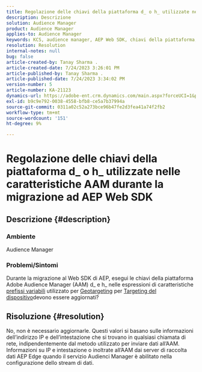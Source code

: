 ```yaml
---
title: Regolazione delle chiavi della piattaforma d_ o h_ utilizzate nelle caratteristiche AAM durante la migrazione ad AEP Web SDK
description: Descrizione
solution: Audience Manager
product: Audience Manager
applies-to: Audience Manager
keywords: KCS, audience manager, AEP Web SDK, chiavi della piattaforma, geotargeting, prefissi delle variabili, targeting dei dispositivi
resolution: Resolution
internal-notes: null
bug: false
article-created-by: Tanay Sharma .
article-created-date: 7/24/2023 3:26:01 PM
article-published-by: Tanay Sharma .
article-published-date: 7/24/2023 3:34:02 PM
version-number: 5
article-number: KA-21123
dynamics-url: https://adobe-ent.crm.dynamics.com/main.aspx?forceUCI=1&pagetype=entityrecord&etn=knowledgearticle&id=1cbd5461-362a-ee11-bdf4-6045bd006239
exl-id: b9c9e792-0038-4558-bfb8-ce5a7b37994a
source-git-commit: 0311a02c52a273bce96b47fe2d3fea41a74f2fb2
workflow-type: tm+mt
source-wordcount: '151'
ht-degree: 9%

---
```


# Regolazione delle chiavi della piattaforma d_ o h_ utilizzate nelle caratteristiche AAM durante la migrazione ad AEP Web SDK

## Descrizione {#description}


### Ambiente

Audience Manager

### Problemi/Sintomi

Durante la migrazione al Web SDK di AEP, esegui le chiavi della piattaforma Adobe Audience Manager (AAM) d_ e h_ nelle espressioni di caratteristiche [prefissi variabili](https://experienceleague.adobe.com/docs/audience-manager/user-guide/features/traits/trait-variable-prefixes.html) utilizzato per [Geotargeting](https://experienceleague.adobe.com/docs/audience-manager/user-guide/features/traits/trait-geotarget-keys.html) per [Targeting del dispositivo](https://experienceleague.adobe.com/docs/audience-manager/user-guide/features/traits/trait-device-targeting.html)devono essere aggiornati?


## Risoluzione {#resolution}


No, non è necessario aggiornarle. Questi valori si basano sulle informazioni dell’indirizzo IP e dell’intestazione che si trovano in qualsiasi chiamata di rete, indipendentemente dal metodo utilizzato per inviare dati all’AAM. Informazioni su IP e intestazione o inoltrate all’AAM dai server di raccolta dati AEP Edge quando il servizio Audienci Manager è abilitato nella configurazione dello stream di dati.
